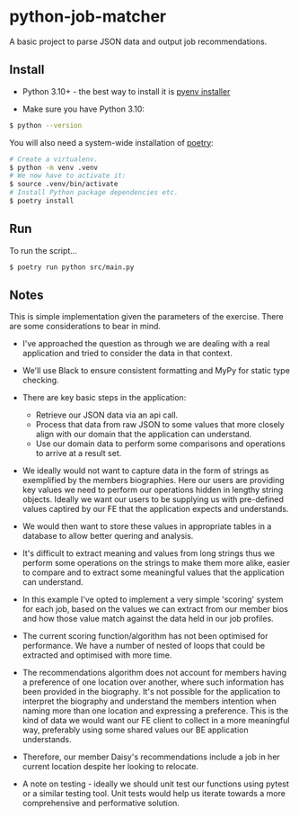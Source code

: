 # python-job-matcher

A basic project to parse JSON data and output job recommendations.

## Install

- Python 3.10+ - the best way to install it is [pyenv installer](https://github.com/pyenv/pyenv-installer#readme)

- Make sure you have Python 3.10:

```bash
$ python --version
```

You will also need a system-wide installation of [poetry](https://python-poetry.org/):

```bash
# Create a virtualenv.
$ python -m venv .venv
# We now have to activate it:
$ source .venv/bin/activate
# Install Python package dependencies etc.
$ poetry install
```

## Run
To run the script...
```bash
$ poetry run python src/main.py
```

## Notes

This is simple implementation given the parameters of the exercise.  There are some
considerations to bear in mind.

* I've approached the question as through we are dealing with a real application and tried to consider the data
in that context.

* We'll use Black to ensure consistent formatting and MyPy for static type checking.

* There are key basic steps in the application:
  * Retrieve our JSON data via an api call.
  * Process that data from raw JSON to some values that more closely align with our domain that the application can understand.
  * Use our domain data to perform some comparisons and operations to arrive at a result set. 

* We ideally would not want to capture data in the form of strings as exemplified by the members 
biographies.  Here our users are providing key values we need to perform our operations hidden
in lengthy string objects.  Ideally we want our users to be supplying us with pre-defined values captired by our FE that the
application expects and understands.

* We would then want to store these values in appropriate tables in a database to allow better quering and analysis.  

* It's difficult to extract meaning and values from long strings thus we perform some 
operations on the strings to make them more alike, easier to compare and to extract some meaningful values that the application
can understand.

* In this example I've opted to implement a very simple 'scoring' system for each job, based 
on the values we can extract from our member bios and how those value match against the data held in our job profiles.

* The current scoring function/algorithm has not been optimised for performance.  We have
a number of nested of loops that could be extracted and optimised with more time.

* The recommendations algorithm does not account for members having a preference of one location
over another, where such information has been provided in the biography.  It's not possible for the
application to interpret the biography and understand the members intention when naming more than one location
and expressing a preference.  This is the kind of data we would want our FE client to collect in a more
meaningful way, preferably using some shared values our BE application understands.

* Therefore, our member Daisy's recommendations include a job in her current location despite her looking to relocate.

* A note on testing - ideally we should unit test our functions using pytest or a similar testing tool.  Unit tests would
help us iterate towards a more comprehensive and performative solution. 
